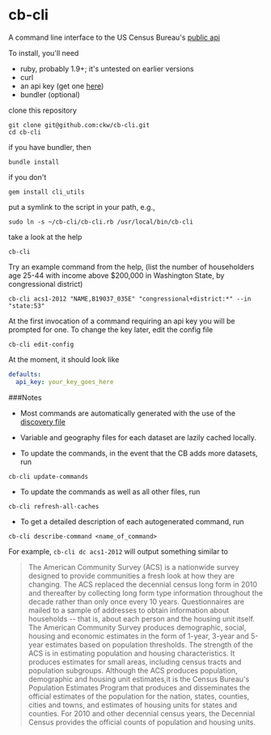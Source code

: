 cb-cli
======

A command line interface to the US Census Bureau's [public api](https://www.census.gov/developers)

To install, you'll need

* ruby, probably 1.9+; it's untested on earlier versions
* curl
* an api key (get one [here](https://www.census.gov/developers/tos/key_request.html))
* bundler (optional)

clone this repository
```
git clone git@github.com:ckw/cb-cli.git
cd cb-cli
```

if you have bundler, then

```
bundle install
```

if you don't

```
gem install cli_utils
```

put a symlink to the script in your path, e.g.,

```
sudo ln -s ~/cb-cli/cb-cli.rb /usr/local/bin/cb-cli
```

take a look at the help

```
cb-cli
```

Try an example command from the help, (list the number of householders age 25-44 with income above $200,000 in Washington State, by congressional district)

```
cb-cli acs1-2012 "NAME,B19037_035E" "congressional+district:*" --in "state:53"
```

At the first invocation of a command requiring an api key you will be prompted
for one. To change the key later, edit the config file

```
cb-cli edit-config
```

At the moment, it should look like

```yaml
defaults:
  api_key: your_key_goes_here
```

###Notes

* Most commands are automatically generated with the use of the [discovery file](http://api.census.gov/data.json)

* Variable and geography files for each dataset are lazily cached locally.

* To update the commands, in the event that the CB adds more datasets, run

```
cb-cli update-commands
```

* To update the commands as well as all other files, run

```
cb-cli refresh-all-caches
```

* To get a detailed description of each autogenerated command, run

```
cb-cli describe-command <name_of_command>
```

For example, `cb-cli dc acs1-2012` will output something similar to

> The American Community Survey (ACS) is a nationwide survey designed to provide
communities a fresh look at how they are changing. The ACS replaced the
decennial census long form in 2010 and thereafter by collecting long form type
information throughout the decade rather than only once every 10 years.
Questionnaires are mailed to a sample of addresses to obtain information about
households -- that is, about each person and the housing unit itself.  The
American Community Survey produces demographic, social, housing and economic
estimates in the form of 1-year, 3-year and 5-year estimates based on
population thresholds. The strength of the ACS is in estimating population and
housing characteristics. It produces estimates for small areas, including
census tracts and population subgroups.  Although the ACS produces population,
demographic and housing unit estimates,it is the Census Bureau's Population
Estimates Program that produces and disseminates the official estimates of the
population for the nation, states, counties, cities and towns, and estimates of
housing units for states and counties.  For 2010 and other decennial census
years, the Decennial Census provides the official counts of population and
housing units.
